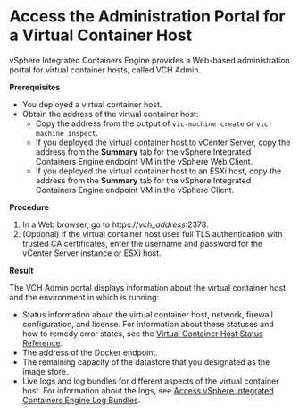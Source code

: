 # Access the Administration Portal for a Virtual Container Host #

vSphere Integrated Containers Engine provides a Web-based administration portal for virtual container hosts, called VCH Admin.

**Prerequisites**

- You deployed a virtual container host.
- Obtain the address of the virtual container host:
  - Copy the address from the output of `vic-machine create` or `vic-machine inspect`. 
  - If you deployed the virtual container host to vCenter Server, copy the address from the **Summary** tab for the vSphere Integrated Containers Engine endpoint VM in the vSphere Web Client.
  - If you deployed the virtual container host to an ESXi host, copy the address from the **Summary** tab for the vSphere Integrated Containers Engine endpoint VM in the vSphere Client.

**Procedure**

1. In a Web browser, go to https://<i>vch_address</i>:2378.
2. (Optional) If the virtual container host uses full TLS authentication with trusted CA certificates, enter the username and password for the vCenter Server instance or ESXi host.

**Result**

The VCH Admin portal displays information about the virtual container host and the environment in which is running:  

- Status information about the virtual container host, network,  firewall configuration, and license. For information about these statuses and how to remedy error states, see the [Virtual Container Host Status Reference](vicadmin_status_ref.md).
- The address of the Docker endpoint.
- The remaining capacity of the datastore that you designated as the image store.
- Live logs and log bundles for different aspects of the virtual container host. For information about the logs, see [Access vSphere Integrated Containers Engine Log Bundles](log_bundles.md).